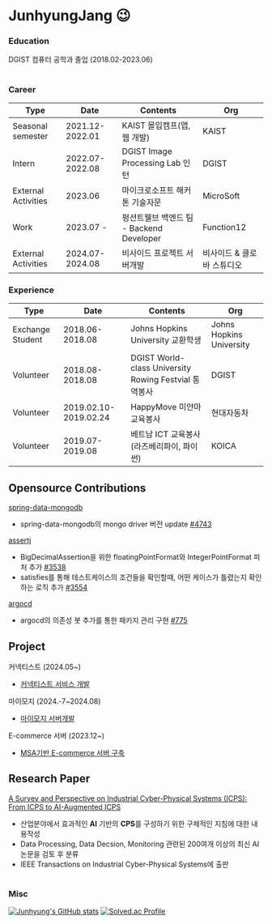 # JunhyungJang 😉
### Education
DGIST 컴퓨터 공학과 졸업 (2018.02-2023.06)


#
### Career  
|Type|Date|Contents|Org|
|---|---|---|---|
|Seasonal semester|2021.12-2022.01|KAIST 몰입캠프(앱, 웹 개발)|KAIST|
|Intern|2022.07-2022.08|DGIST Image Processing Lab 인턴|DGIST|
|External Activities|2023.06|마이크로소프트 해커톤 기술자문|MicroSoft|
|Work|2023.07 - |펑션트웰브 백엔드 팀 - Backend Developer|Function12|
|External Activities|2024.07-2024.08|비사이드 프로젝트 서버개발|비사이드 & 클로바 스튜디오|

### Experience

|Type|Date|Contents|Org|
|---|---|---|---|
|Exchange Student|2018.06-2018.08|Johns Hopkins University 교환학생|Johns Hopkins University|
|Volunteer|2018.08-2018.08|DGIST World-class University Rowing Festvial 통역봉사|DGIST|
|Volunteer|2019.02.10-2019.02.24|HappyMove 미얀마 교육봉사 |현대자동차|
|Volunteer|2019.07-2019.08|베트남 ICT 교육봉사(라즈베리파이, 파이썬)|KOICA|

## Opensource Contributions

[spring-data-mongodb](https://github.com/spring-projects/spring-data-mongodb)
- spring-data-mongodb의 mongo driver 버전 update [#4743](https://github.com/spring-projects/spring-data-mongodb/pull/4743)

[assertj](https://github.com/assertj)
- BigDecimalAssertion을 위한 floatingPointFormat와 IntegerPointFormat 피처 추가 [#3538](https://github.com/assertj/assertj/pull/3538)
- satisfies를 통해 테스트케이스의 조건들을 확인할때, 어떤 케이스가 틀렸는지 확인하는 로직 추가 [#3554](https://github.com/assertj/assertj/pull/3554)

[argocd](https://github.com/argoproj/argo-cd)
- argocd의 의존성 봇 추가를 통한 패키지 관리 구현 [#775](https://github.com/argoproj-labs/argocd-image-updater/pull/775)


## Project

커넥티스트 (2024.05~)
- [커넥티스트 서비스 개발](https://github.com/connetist/connectist-backend)

마이모지 (2024.-7~2024.08)
- [마이모지 서버개발](https://github.com/407ten006/emotions-backend)

E-commerce 서버 (2023.12~)
- [MSA기반 E-commerce 서버 구축](https://github.com/JunHyungJang/spring_msa_server_refactor)


## Research Paper
[A Survey and Perspective on Industrial Cyber-Physical Systems (ICPS): From ICPS to AI-Augmented ICPS](https://ieeexplore.ieee.org/document/10285426)

- 산업분야에서 효과적인 **AI** 기반의 **CPS**를 구성하기 위한 구체적인 지침에 대한 내용작성
- Data Processing, Data Decsion, Monitoring 관련된 200여개 이상의 최신 AI논문을 검토 후 분류
- IEEE Transactions on Industrial Cyber-Physical Systems에 출판
  


</div>

#
### Misc
[![Junhyung's GitHub stats](https://github-readme-stats.vercel.app/api?username=junhyungjang)](https://github.com/junhyungjang/github-readme-stats)
[![Solved.ac Profile](http://mazassumnida.wtf/api/v2/generate_badge?boj=kevin0459)](https://solved.ac/kevin0459/)




